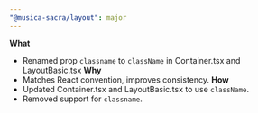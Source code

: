 ```yaml
---
"@musica-sacra/layout": major
---
```


**What**

- Renamed prop `classname` to `className` in Container.tsx and LayoutBasic.tsx
  **Why**
- Matches React convention, improves consistency.
  **How**
- Updated Container.tsx and LayoutBasic.tsx to use `className`.
- Removed support for `classname`.

